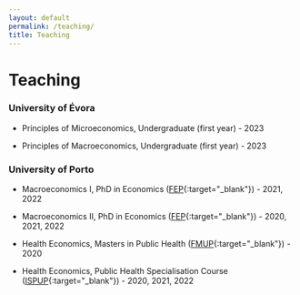 ```yaml
---
layout: default
permalink: /teaching/
title: Teaching
---
```

# Teaching

### University of Évora
- Principles of Microeconomics, Undergraduate (first year) - 2023

- Principles of Macroeconomics, Undergraduate (first year) - 2023

### University of Porto
- Macroeconomics I, PhD in Economics ([FEP](http://www.fep.up.pt){:target="_blank"}) - 2021, 2022

- Macroeconomics II, PhD in Economics ([FEP](http://www.fep.up.pt){:target="_blank"}) - 2020, 2021, 2022

- Health Economics, Masters in Public Health ([FMUP](http://www.fm.up.pt){:target="_blank"}) - 2020

- Health Economics, Public Health Specialisation Course ([ISPUP](http://ispup.up.pt){:target="_blank"}) - 2020, 2021, 2022
